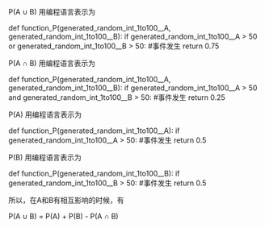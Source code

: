 P(A ∪ B) 用编程语言表示为

def function_P(generated_random_int_1to100__A, generated_random_int_1to100__B):
    if generated_random_int_1to100__A > 50 or generated_random_int_1to100__B > 50: #事件发生
        return 0.75

P(A ∩ B) 用编程语言表示为

def function_P(generated_random_int_1to100__A, generated_random_int_1to100__B):
    if generated_random_int_1to100__A > 50 and generated_random_int_1to100__B > 50: #事件发生
        return 0.25
        
P(A) 用编程语言表示为

def function_P(generated_random_int_1to100__A):
    if generated_random_int_1to100__A > 50: #事件发生
        return 0.5    
        
P(B) 用编程语言表示为

def function_P(generated_random_int_1to100__B):
    if generated_random_int_1to100__B > 50: #事件发生
        return 0.5   
        
所以，在A和B有相互影响的时候，有

P(A ∪ B) = P(A) + P(B) - P(A ∩ B)
